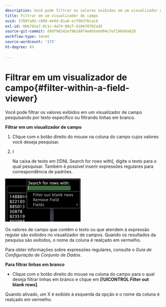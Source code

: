 ```yaml
---
description: Você pode filtrar os valores exibidos em um visualizador de campo pesquisando por texto específico ou filtrando linhas em branco.
title: Filtrar em um visualizador de campo
uuid: 3788fa03-c898-4e9d-81a0-ecf90376cac6
exl-id: 0bb781e7-8c1c-4a74-882f-410470782ad2
source-git-commit: d9df90242ef96188f4e4b5e6d04cfef196b0a628
workflow-type: tm+mt
source-wordcount: '173'
ht-degree: 6%

---
```


# Filtrar em um visualizador de campo{#filter-within-a-field-viewer}

Você pode filtrar os valores exibidos em um visualizador de campo pesquisando por texto específico ou filtrando linhas em branco.

**Filtrar em um visualizador de campo**

1. Clique com o botão direito do mouse na coluna do campo cujos valores você deseja pesquisar.
1. I

   Na caixa de texto em [!DNL Search for rows with], digite o texto para o qual pesquisar. Também é possível inserir expressões regulares para correspondência de padrões.

![](assets/vis_FieldViewer_Search.png)

Os valores de campo que contêm o texto ou que atendem à expressão regular são exibidos no visualizador de campos. Quando os resultados da pesquisa são exibidos, o nome da coluna é realçado em vermelho.

Para obter informações sobre expressões regulares, consulte o *Guia de Configuração de Conjunto de Dados*.

**Para filtrar linhas em branco**

* Clique com o botão direito do mouse na coluna do campo para o qual deseja filtrar linhas em branco e clique em **[!UICONTROL Filter out blank rows]**.

Quando ativado, um X é exibido à esquerda da opção e o nome da coluna é realçado em vermelho.
